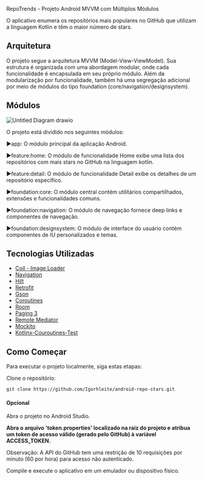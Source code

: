 RepoTrends - Projeto Android MVVM com Múltiplos Módulos

O aplicativo enumera os repositórios mais populares no GitHub que utilizam a linguagem Kotlin e têm o maior número de stars.

<h2>Arquitetura</h2>

O projeto segue a arquitetura MVVM (Model-View-ViewModel). Sua estrutura é organizada com uma abordagem modular, onde cada funcionalidade é encapsulada em seu próprio módulo. Além da modularização por funcionalidade, também há uma segregação adicional por meio de módulos do tipo foundation (core/navigation/designsystem).

<h2>Módulos</h2>


![Untitled Diagram drawio](https://github.com/Igorhleite/android-repo-stars/assets/56982442/745cc344-69d6-41ed-b724-8d3d121c7c9b)

O projeto está dividido nos seguintes módulos:

▶app: O módulo principal da aplicação Android.

▶feature:home: O módulo de funcionalidade Home exibe uma lista dos repositórios com mais stars no GitHub na linguagem kotlin.

▶feature:detail: O módulo de funcionalidade Detail exibe os detalhes de um repositório especifico.

▶foundation:core: O módulo central contém utilitários compartilhados, extensões e funcionalidades comuns.

▶foundation:navigation: O módulo de navegação fornece deep links e componentes de navegação.

▶foundation:designsystem: O módulo de interface do usuário contém componentes de IU personalizados e temas.

<h2>Tecnologias Utilizadas</h2>

* [Coil - Image Loader](https://coil-kt.github.io/coil/getting_started/)
* [Navigation](https://developer.android.com/guide/navigation/navigation-getting-started)
* [Hilt](https://developer.android.com/training/dependency-injection/hilt-android?hl=pt-br)
* [Retrofit](https://square.github.io/retrofit/)
* [Gson](https://github.com/google/gson)
* [Coroutines](https://developer.android.com/kotlin/coroutines)
* [Room](https://developer.android.com/training/data-storage/room)
* [Paging 3](https://developer.android.com/topic/libraries/architecture/paging/v3-overview?hl=pt-br)
* [Remote Mediator](https://developer.android.com/reference/kotlin/androidx/paging/RemoteMediator?hl=pt-br)
* [Mockito](https://mockk.io/)
* [Kotlinx-Couroutines-Test](https://kotlin.github.io/kotlinx.coroutines/kotlinx-coroutines-test/)


<h2>Como Começar</h2>

Para executar o projeto localmente, siga estas etapas:

Clone o repositório:

```
git clone https://github.com/Igorhleite/android-repo-stars.git
```
<h4>Opcional</h4>

Abra o projeto no Android Studio.

<b>Abra o arquivo 'token.properties' localizado na raiz do projeto e atribua um token de acesso válido (gerado pelo GitHub) à variável ACCESS_TOKEN.</b>

Observação: A API do GitHub tem uma restrição de 10 requisições por minuto (60 por hora) para acesso não autenticado.

Compile e execute o aplicativo em um emulador ou dispositivo físico.
